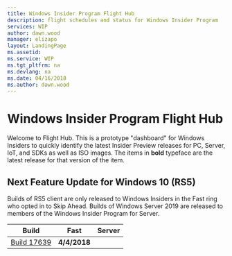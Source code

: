 ```yaml
---
title: Windows Insider Program Flight Hub
description: flight schedules and status for Windows Insider Program
services: WIP
author: dawn.wood
manager: elizapo
layout: LandingPage
ms.assetid: 
ms.service: WIP
ms.tgt_pltfrm: na
ms.devlang: na
ms.date: 04/16/2018
ms.author: dawn.wood
---
```


# Windows Insider Program Flight Hub

Welcome to Flight Hub. This is a prototype "dashboard" for Windows Insiders to quickly identify the latest Insider Preview releases for PC, Server, IoT, and SDKs as well as ISO images. The items in <b>bold</b> typeface are the latest release for that version of the item. 

## Next Feature Update for Windows 10 (RS5)
Builds of RS5 client are only released to Windows Insiders in the Fast ring who opted in to Skip Ahead. Builds of Windows Server 2019 are released to members of the Windows Insider Program for Server. 


| Build | Fast | Server |
|-------|------|--------|
| [Build 17639](https://blogs.windows.com/windowsexperience/2018/04/04/announcing-windows-10-insider-preview-build-17639-for-skip-ahead/)| <b>4/4/2018</b> | |



